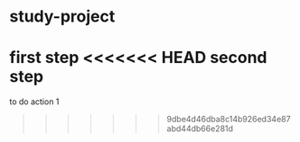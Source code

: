 # study-project
first step
<<<<<<< HEAD
second step
=======
to do action 1
>>>>>>> 9dbe4d46dba8c14b926ed34e87abd44db66e281d
